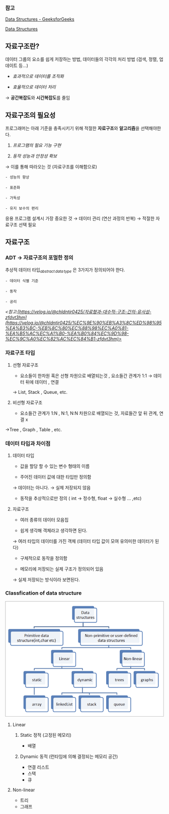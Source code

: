 ### 참고

  

[Data Structures - GeeksforGeeks](https://www.geeksforgeeks.org/data-structures/?ref=shm)

  

[Data Structures](https://www.coursera.org/learn/data-structures)


## 자료구조란?

  



  

데이터 그룹의 요소를 쉽게 저장하는 방법, 데이터들의 각각의 처리 방법 (검색, 정렬, 업데이트 등…)

  

- *효과적으로 데이터를 조직화*

- *효율적으로 데이터 처리*

  

→ **공간복잡도**와 **시간복잡도**를 줄임

  

## 자료구조의 필요성

  



  

프로그래머는 아래 기준을 충족시키기 위해 적절한 **자료구조**와 **알고리즘**을 선택해야한다.

  

1. *프로그램의 필요 기능 구현*

2. *동작 성능과 안정성 확보*

  

→ 이를 통해 따라오는 것 (자료구조를 이해함으로)

  

	- 성능의 향상

	- 표준화

	- 가독성

	- 유지 보수의 편리

  

응용 프로그램 설계시 가장 중요한 것 → 데이터 관리 (연산 과정의 반복) → 적절한 자료구조 선택 필요

  

## 자료구조

  



  

### ADT → 자료구조의 포멀한 정의 

  

추상적 데이터 타입$_{abstract\,data\,type}$ 은 3가지가 정의되어야 한다.

	- 데이터 식별 기준

	- 동작

	- 공리

*<참고:[https://velog.io/@chldntjr0425/자료형과-대수적-구조-간의-유사성-zfdvt3hm](https://velog.io/@chldntjr0425/%EC%9E%90%EB%A3%8C%ED%98%95%EA%B3%BC-%EB%8C%80%EC%88%98%EC%A0%81-%EA%B5%AC%EC%A1%B0-%EA%B0%84%EC%9D%98-%EC%9C%A0%EC%82%AC%EC%84%B1-zfdvt3hm)>*

  

### 자료구조 타입

  

1. 선형 자료구조

	- 요소들이 한차원 혹은 선형 차원으로 배열되는것 , 요소들간 관계가 1:1 → 데이터 뒤에 데이터 , 연결

	→ List, Stack , Queue, etc.

2. 비선형 자료구조

	- 요소들간 관계가 1:N , N:1, N:N 차원으로 배열되는 것, 자료들간 앞 뒤 관계, 연결 x

→Tree , Graph , Table , etc.

  

### 데이터 타입과 차이점 

  

1. 데이터 타입

	- 값을 할당 할 수 있는 변수 형태의 이름

	- 주어진 데이터 값에 대한 타입만 정의함

	→ 데이터는 아니다. → 실제 저장되지 않음

	- 동작을 추상적으로만 정의 ( int → 정수형, float → 실수형 … ,etc)

2. 자료구조

	- 여러 종류의 데이터 모음집

	- 쉽게 생각해 객체라고 생각하면 된다.

	→ 여러 타입의 데이터를 가진 객체 
	(데이터 타입 값이 모여 유의미한 데이터가 된다)

	- 구체적으로 동작을 정의함

	- 메모리에 저장되는 실제 구조가 정의되어 있음

	→ 실제 저장되는 방식이라 보면된다.

  

### Classfication of data structure

  

![Untitled](../../assets/img/classification.png)

  

1. Linear

	1. Static 정적 (고정된 메모리)

		- 배열	

	2. Dynamic 동적 (런타임에 의해 결정되는 메모리 공간)

		- 연결 리스트
		- 스택
		- 큐



2. Non-linear
	- 트리
	- 그래프
